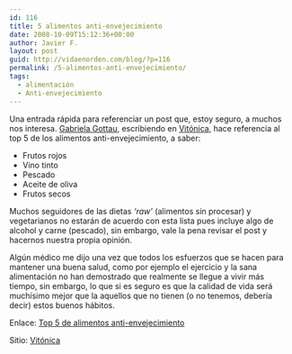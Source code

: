 ```yaml
---
id: 116
title: 5 alimentos anti-envejecimiento
date: 2008-10-09T15:12:36+00:00
author: Javier F.
layout: post
guid: http://vidaenorden.com/blog/?p=116
permalink: /5-alimentos-anti-envejecimiento/
tags:
  - alimentación
  - Anti-envejecimiento
---
```

Una entrada rápida para referenciar un post que, estoy seguro, a muchos nos interesa. <a title="Gabriela Gottau en Vitónica" href="http://www.vitonica.com/autor/gabriela-gottau" target="_blank">Gabriela Gottau</a>, escribiendo en <a title="Vitónica: alimentación, deporte y salud" href="www.vitonica.com" target="_blank">Vitónica</a>, hace referencia al top 5 de los alimentos anti-envejecimiento, a saber:

  * Frutos rojos
  * Vino tinto
  * Pescado
  * Aceite de oliva
  * Frutos secos

Muchos seguidores de las dietas _&#8216;raw&#8217;_ (alimentos sin procesar) y vegetarianos no estarán de acuerdo con esta lista pues incluye algo de alcohol y carne (pescado), sin embargo, vale la pena revisar el post y hacernos nuestra propia opinión.

Algún médico me dijo una vez que todos los esfuerzos que se hacen para mantener una buena salud, como por ejemplo el ejercicio y la sana alimentación no han demostrado que realmente se llegue a vivir más tiempo, sin embargo, lo que si es seguro es que la calidad de vida será muchísimo mejor que la aquellos que no tienen (o no tenemos, debería decir) estos buenos hábitos.

Enlace: <a title="Top 5 de alimentos anti-envejecimiento" href="http://www.vitonica.com/2008/10/09-top-5-de-alimentos-anti-envejecimiento" target="_blank">Top 5 de alimentos anti-envejecimiento</a>
  
Sitio: <a title="Vitónica: alimentación, deporte y salud" href="www.vitonica.com" target="_blank">Vitónica</a>